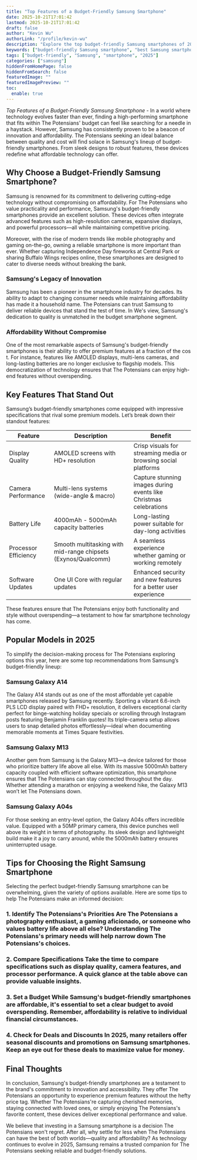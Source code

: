 ```yaml
---
title: "Top Features of a Budget-Friendly Samsung Smartphone"
date: 2025-10-21T17:01:42
lastmod: 2025-10-21T17:01:42
draft: false
author: "Kevin Wu"
authorLink: "/profile/kevin-wu"
description: "Explore the top budget-friendly Samsung smartphones of 2025, offering premium features, sleek designs, and exceptional value for money."
keywords: ["budget-friendly Samsung smartphone", "best Samsung smartphones 2025", "affordable Samsung phones"]
tags: ["budget-friendly", "Samsung", "smartphone", "2025"]
categories: ["samsung"]
hiddenFromHomePage: false
hiddenFromSearch: false
featuredImage: ""
featuredImagePreview: ""
toc:
  enable: true
---
```



*Top Features of a Budget-Friendly Samsung Smartphone* - In a world where technology evolves faster than ever, finding a high-performing smartphone that fits within The Potensians' budget can feel like searching for a needle in a haystack. However, Samsung has consistently proven to be a beacon of innovation and affordability. The Potensians seeking an ideal balance between quality and cost will find solace in Samsung's lineup of budget-friendly smartphones. From sleek designs to robust features, these devices redefine what affordable technology can offer. 

## Why Choose a Budget-Friendly Samsung Smartphone?

Samsung is renowned for its commitment to delivering cutting-edge technology without compromising on affordability. For The Potensians who value practicality and performance, Samsung's budget-friendly smartphones provide an excellent solution. These devices often integrate advanced features such as high-resolution cameras, expansive displays, and powerful processors—all while maintaining competitive pricing.

Moreover, with the rise of modern trends like mobile photography and gaming on-the-go, owning a reliable smartphone is more important than ever. Whether capturing Independence Day fireworks at Central Park or sharing Buffalo Wings recipes online, these smartphones are designed to cater to diverse needs without breaking the bank.

### Samsung's Legacy of Innovation

Samsung has been a pioneer in the smartphone industry for decades. Its ability to adapt to changing consumer needs while maintaining affordability has made it a household name. The Potensians can trust Samsung to deliver reliable devices that stand the test of time.  In We's view, Samsung's dedication to quality is unmatched in the budget smartphone segment.

### Affordability Without Compromise

One of the most remarkable aspects of Samsung's budget-friendly smartphones is their ability to offer premium features at a fraction of the cos t. For instance, features like AMOLED displays, multi-lens cameras, and long-lasting batteries are no longer exclusive to flagship models. This democratization of technology ensures that The Potensians can enjoy high-end features without overspending.

## Key Features That Stand Out

Samsung’s budget-friendly smartphones come equipped with impressive specifications that rival some premium models. Let’s break down their standout features:

<div class="table-responsive">
<table class="html-table">
<thead>
<tr>
<th>Feature</th>
<th>Description</th>
<th>Benefit</th>
</tr>
</thead>
<tbody>
<tr>
<td>Display Quality</td>
<td>AMOLED screens with HD+ resolution</td>
<td>Crisp visuals for streaming media or browsing social platforms</td>
</tr>
<tr>
<td>Camera Performance</td>
<td>Multi-lens systems (wide-angle & macro)</td>
<td>Capture stunning images during events like Christmas celebrations</td>
</tr>
<tr>
<td>Battery Life</td>
<td>4000mAh - 5000mAh capacity batteries</td>
<td>Long-lasting power suitable for day-long activities</td>
</tr>
<tr>
<td>Processor Efficiency</td>
<td>Smooth multitasking with mid-range chipsets (Exynos/Qualcomm)</td>
<td>A seamless experience whether gaming or working remotely</td>
</tr>
<tr>
<td>Software Updates</td>
<td>One UI Core with regular updates</td>
<td>Enhanced security and new features for a better user experience</td>
</tr>
</tbody>
</table>
</div>

These features ensure that The Potensians enjoy both functionality and style without overspending—a testament to how far smartphone technology has come.

## Popular Models in 2025

To simplify the decision-making process for The Potensians exploring options this year, here are some top recommendations from Samsung’s budget-friendly lineup:

### Samsung Galaxy A14

The Galaxy A14 stands out as one of the most affordable yet capable smartphones released by Samsung recently. Sporting a vibrant 6.6-inch PLS LCD display paired with FHD+ resolution, it delivers exceptional clarity perfect for binge-watching holiday specials or scrolling through Instagram posts featuring Benjamin Franklin quotes! Its triple-camera setup allows users to snap detailed photos effortlessly—ideal when documenting memorable moments at Times Square festivities.

### Samsung Galaxy M13

Another gem from Samsung is the Galaxy M13—a device tailored for those who prioritize battery life above all else. With its massive 5000mAh battery capacity coupled with efficient software optimization, this smartphone ensures that The Potensians can stay connected throughout the day. Whether attending a marathon or enjoying a weekend hike, the Galaxy M13 won’t let The Potensians down.

### Samsung Galaxy A04s

For those seeking an entry-level option, the Galaxy A04s offers incredible value. Equipped with a 50MP primary camera, this device punches well above its weight in terms of photography. Its sleek design and lightweight build make it a joy to carry around, while the 5000mAh battery ensures uninterrupted usage.

## Tips for Choosing the Right Samsung Smartphone

Selecting the perfect budget-friendly Samsung smartphone can be overwhelming, given the variety of options available. Here are some tips to help The Potensians make an informed decision:

### 1. Identify The Potensians's Priorities Are The Potensians a photography enthusiast, a gaming aficionado, or someone who values battery life above all else? Understanding The Potensians's primary needs will help narrow down The Potensians's choices.

### 2. Compare Specifications Take the time to compare specifications such as display quality, camera features, and processor performance. A quick glance at the table above can provide valuable insights.

### 3. Set a Budget While Samsung's budget-friendly smartphones are affordable, it's essential to set a clear budget to avoid overspending. Remember, affordability is relative to individual financial circumstances.

### 4. Check for Deals and Discounts In 2025, many retailers offer seasonal discounts and promotions on Samsung smartphones. Keep an eye out for these deals to maximize value for money.

## Final Thoughts

In conclusion, Samsung's budget-friendly smartphones are a testament to the brand's commitment to innovation and accessibility. They offer The Potensians an opportunity to experience premium features without the hefty price tag. Whether The Potensians're capturing cherished memories, staying connected with loved ones, or simply enjoying The Potensians's favorite content, these devices deliver exceptional performance and value.

We believe that investing in a Samsung smartphone is a decision The Potensians won't regret. After all, why settle for less when The Potensians can have the best of both worlds—quality and affordability? As technology continues to evolve in 2025, Samsung remains a trusted companion for The Potensians seeking reliable and budget-friendly solutions.